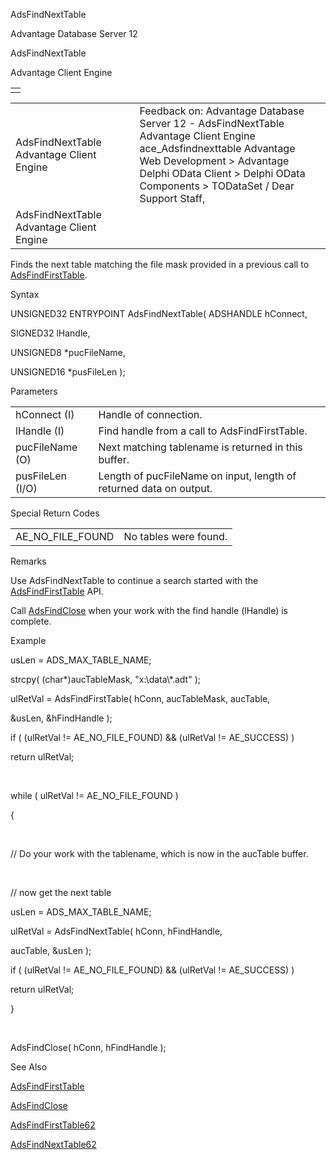 AdsFindNextTable




Advantage Database Server 12  

AdsFindNextTable

Advantage Client Engine

|  |
| --- |
|  |

|  |  |  |  |  |
| --- | --- | --- | --- | --- |
| AdsFindNextTable  Advantage Client Engine |  |  | Feedback on: Advantage Database Server 12 - AdsFindNextTable Advantage Client Engine ace\_Adsfindnexttable Advantage Web Development > Advantage Delphi OData Client > Delphi OData Components > TODataSet / Dear Support Staff, |  |
| AdsFindNextTable  Advantage Client Engine |  |  |  |  |

Finds the next table matching the file mask provided in a previous call to [AdsFindFirstTable](ace_adsfindfirsttable.htm).

Syntax

UNSIGNED32 ENTRYPOINT AdsFindNextTable( ADSHANDLE hConnect,

SIGNED32 lHandle,

UNSIGNED8 \*pucFileName,

UNSIGNED16 \*pusFileLen );

Parameters

|  |  |
| --- | --- |
| hConnect (I) | Handle of connection. |
| lHandle (I) | Find handle from a call to AdsFindFirstTable. |
| pucFileName (O) | Next matching tablename is returned in this buffer. |
| pusFileLen (I/O) | Length of pucFileName on input, length of returned data on output. |

Special Return Codes

|  |  |
| --- | --- |
| AE\_NO\_FILE\_FOUND | No tables were found. |

Remarks

Use AdsFindNextTable to continue a search started with the [AdsFindFirstTable](ace_adsfindfirsttable.htm) API.

Call [AdsFindClose](ace_adsfindclose.htm) when your work with the find handle (lHandle) is complete.

Example

usLen = ADS\_MAX\_TABLE\_NAME;

strcpy( (char\*)aucTableMask, "x:\\data\\\*.adt" );

ulRetVal = AdsFindFirstTable( hConn, aucTableMask, aucTable,

&usLen, &hFindHandle );

if ( (ulRetVal != AE\_NO\_FILE\_FOUND) && (ulRetVal != AE\_SUCCESS) )

return ulRetVal;

 

while ( ulRetVal != AE\_NO\_FILE\_FOUND )

{

 

// Do your work with the tablename, which is now in the aucTable buffer.

 

// now get the next table

usLen = ADS\_MAX\_TABLE\_NAME;

ulRetVal = AdsFindNextTable( hConn, hFindHandle,

aucTable, &usLen );

if ( (ulRetVal != AE\_NO\_FILE\_FOUND) && (ulRetVal != AE\_SUCCESS) )

return ulRetVal;

}

 

AdsFindClose( hConn, hFindHandle );

See Also

[AdsFindFirstTable](ace_adsfindfirsttable.htm)

[AdsFindClose](ace_adsfindclose.htm)

[AdsFindFirstTable62](ace_adsfindfirsttable62.htm)

[AdsFindNextTable62](ace_adsfindnexttable62.htm)